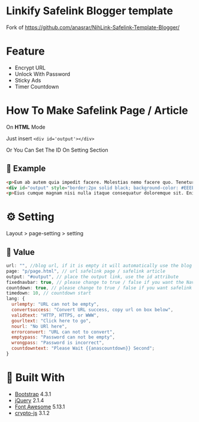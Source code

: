 # Linkify Safelink Blogger template
Fork of https://github.com/anasrar/NihLink-Safelink-Template-Blogger/

# Feature

- Encrypt URL
- Unlock With Password
- Sticky Ads
- Timer Countdown

# How To Make Safelink Page / Article

On **HTML** Mode

Just insert ```<div id='output'></div>```

Or You Can Set The ID On Setting Section

## 📌 Example

```html
<p>Eum ab autem quia impedit facere. Molestias nemo facere quo. Tenetur ea occaecati. Iusto minus repudiandae qui et dolore. At aut enim dicta aut mollitia beatae. Ipsam qui quia qui ut vel error animi.</p>
<div id="output" style="border:2px solid black; background-color: #EEEEEE;"></div>
<p>Eius cumque magnam nisi nulla itaque consequatur doloremque sit. Enim voluptas tempore harum aliquid explicabo ut adipisci corrupti. Dolorem aut optio ab porro dolores. Ipsa repellendus commodi. Dolorem voluptatem quasi dolorem voluptas dignissimos aut. Aut cumque voluptate atque excepturi unde est ea quis dolores.</p>
```

# ⚙ Setting

Layout > page-setting > setting

## 📌 Value

```js
url: "", //blog url, if it is empty it will automatically use the blog url (don't add a slash at the end of the url)
page: "p/page.html", // url safelink page / safelink article
output: "#output", // place the output link, use the id attribute
fixednavbar: true, // please change to true / false if you want the Navbar to float
countdown: true, // please change to true / false if you want safelink page with countdown
timedown: 10, // countdown start
lang: {
  urlempty: "URL can not be empty",
  convertsuccess: "Convert URL success, copy url on box below",
  validtext: "HTTP, HTTPS, or WWW",
  gourltext: "Click here to go",
  nourl: "No URl here",
  errorconvert: "URL can not to convert",
  emptypass: "Password can not be empty",
  wrongpass: "Password is incorrect",
  countdowntext: "Please Wait {{anascountdown}} Second";
}
```

# 🙌 Built With

- [Bootstrap](https://getbootstrap.com/) 4.3.1
- [jQuery](https://jquery.com/) 2.1.4
- [Font Awesome](https://fontawesome.com/) 5.13.1
- [crypto-js](https://github.com/brix/crypto-js) 3.1.2
